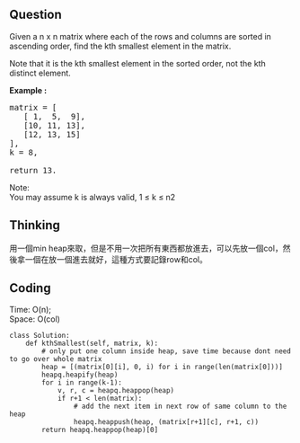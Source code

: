 ## Question
Given a n x n matrix where each of the rows and columns are sorted in ascending order, find the kth smallest element in the matrix.<br>

Note that it is the kth smallest element in the sorted order, not the kth distinct element.

**Example :**   
<pre>
matrix = [
   [ 1,  5,  9],
   [10, 11, 13],
   [12, 13, 15]
],
k = 8,

return 13.
</pre>

Note: <br>
You may assume k is always valid, 1 ≤ k ≤ n2

## Thinking
用一個min heap來取，但是不用一次把所有東西都放進去，可以先放一個col，然後拿一個在放一個進去就好，這種方式要記錄row和col。

## Coding
Time: O(n); <br>
Space: O(col)
```python3
class Solution:
    def kthSmallest(self, matrix, k):
        # only put one column inside heap, save time because dont need to go over whole matrix
        heap = [(matrix[0][i], 0, i) for i in range(len(matrix[0]))]
        heapq.heapify(heap)
        for i in range(k-1):
            v, r, c = heapq.heappop(heap)
            if r+1 < len(matrix):
                # add the next item in next row of same column to the heap 
                heapq.heappush(heap, (matrix[r+1][c], r+1, c))
        return heapq.heappop(heap)[0]
```

